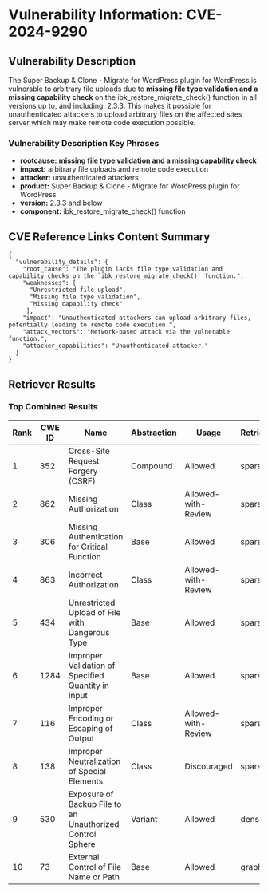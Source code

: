 # Vulnerability Information: CVE-2024-9290

## Vulnerability Description
The Super Backup & Clone - Migrate for WordPress plugin for WordPress is vulnerable to arbitrary file uploads due to **missing file type validation and a missing capability check** on the ibk_restore_migrate_check() function in all versions up to, and including, 2.3.3. This makes it possible for unauthenticated attackers to upload arbitrary files on the affected sites server which may make remote code execution possible.

### Vulnerability Description Key Phrases
- **rootcause:** **missing file type validation and a missing capability check**
- **impact:** arbitrary file uploads and remote code execution
- **attacker:** unauthenticated attackers
- **product:** Super Backup & Clone - Migrate for WordPress plugin for WordPress
- **version:** 2.3.3 and below
- **component:** ibk_restore_migrate_check() function

## CVE Reference Links Content Summary
```
{
  "vulnerability_details": {
    "root_cause": "The plugin lacks file type validation and capability checks on the `ibk_restore_migrate_check()` function.",
    "weaknesses": [
      "Unrestricted file upload",
      "Missing file type validation",
      "Missing capability check"
     ],
    "impact": "Unauthenticated attackers can upload arbitrary files, potentially leading to remote code execution.",
    "attack_vectors": "Network-based attack via the vulnerable function.",
    "attacker_capabilities": "Unauthenticated attacker."
  }
}
```

## Retriever Results

### Top Combined Results

| Rank | CWE ID | Name | Abstraction | Usage  | Retrievers | Individual Scores |
|------|--------|------|-------------|-------|------------|-------------------|
| 1 | 352 | Cross-Site Request Forgery (CSRF) | Compound | Allowed | sparse | 0.462 |
| 2 | 862 | Missing Authorization | Class | Allowed-with-Review | sparse | 0.451 |
| 3 | 306 | Missing Authentication for Critical Function | Base | Allowed | sparse | 0.415 |
| 4 | 863 | Incorrect Authorization | Class | Allowed-with-Review | sparse | 0.408 |
| 5 | 434 | Unrestricted Upload of File with Dangerous Type | Base | Allowed | sparse | 0.399 |
| 6 | 1284 | Improper Validation of Specified Quantity in Input | Base | Allowed | sparse | 0.390 |
| 7 | 116 | Improper Encoding or Escaping of Output | Class | Allowed-with-Review | sparse | 0.388 |
| 8 | 138 | Improper Neutralization of Special Elements | Class | Discouraged | sparse | 0.388 |
| 9 | 530 | Exposure of Backup File to an Unauthorized Control Sphere | Variant | Allowed | dense | 0.482 |
| 10 | 73 | External Control of File Name or Path | Base | Allowed | graph | 0.002 |

